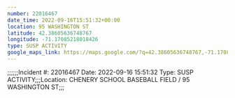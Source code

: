 ```yaml
---
number: 22016467
date_time: 2022-09-16T15:51:32+00:00
location: 95 WASHINGTON ST
latitude: 42.38605636748767
longitude: -71.17085218018426
type: SUSP ACTIVITY
google_maps_link: https://maps.google.com/?q=42.38605636748767,-71.17085218018426
---
```


;;;;;;Incident #: 22016467  Date: 2022-09-16 15:51:32   Type: SUSP ACTIVITY;;;Location: CHENERY SCHOOL BASEBALL FIELD / 95 WASHINGTON ST;;;
